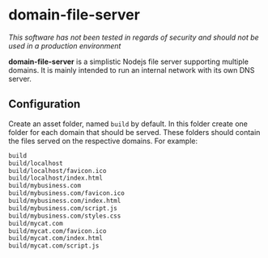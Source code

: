 # domain-file-server

_This software has not been tested in regards of security and should not be used
in a production environment_

**domain-file-server** is a simplistic Nodejs file server supporting multiple
domains. It is mainly intended to run an internal network with its own DNS server.

## Configuration

Create an asset folder, named `build` by default. In this folder create one
folder for each domain that should be served. These folders should contain the
files served on the respective domains. For example:

```sh
build
build/localhost
build/localhost/favicon.ico
build/localhost/index.html
build/mybusiness.com
build/mybusiness.com/favicon.ico
build/mybusiness.com/index.html
build/mybusiness.com/script.js
build/mybusiness.com/styles.css
build/mycat.com
build/mycat.com/favicon.ico
build/mycat.com/index.html
build/mycat.com/script.js
```
